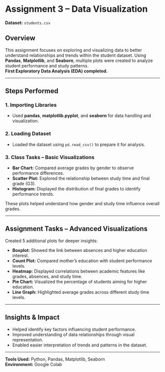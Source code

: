 # Assignment 3 – Data Visualization  
**Dataset:** `students.csv`

## Overview
This assignment focuses on exploring and visualizing data to better understand relationships and trends within the student dataset. Using **Pandas**, **Matplotlib**, and **Seaborn**, multiple plots were created to analyze student performance and study patterns.  
**First Exploratory Data Analysis (EDA) completed.**

---

## Steps Performed

### 1. Importing Libraries
- Used **pandas**, **matplotlib.pyplot**, and **seaborn** for data handling and visualization.

### 2. Loading Dataset
- Loaded the dataset using `pd.read_csv()` to prepare it for analysis.

### 3. Class Tasks – Basic Visualizations
- **Bar Chart:** Compared average grades by gender to observe performance differences.  
- **Scatter Plot:** Explored the relationship between study time and final grade (G3).  
- **Histogram:** Displayed the distribution of final grades to identify performance trends.  

These plots helped understand how gender and study time influence overall grades.

---

## Assignment Tasks – Advanced Visualizations
Created 5 additional plots for deeper insights:
- **Boxplot:** Showed the link between absences and higher education interest.  
- **Count Plot:** Compared mother’s education with student performance levels.  
- **Heatmap:** Displayed correlations between academic features like grades, absences, and study time.  
- **Pie Chart:** Visualized the percentage of students aiming for higher education.  
- **Line Graph:** Highlighted average grades across different study time levels.  

---

## Insights & Impact
- Helped identify key factors influencing student performance.  
- Improved understanding of data relationships through visual representation.  
- Enabled easier interpretation of trends and patterns in the dataset.  

---

**Tools Used:** Python, Pandas, Matplotlib, Seaborn  
**Environment:** Google Colab  
